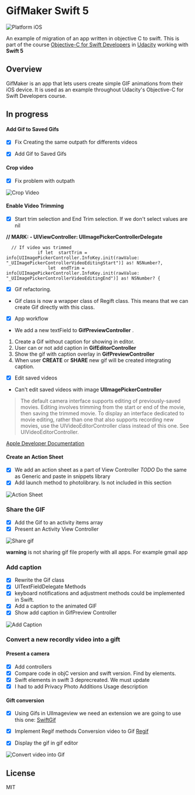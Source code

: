 # GifMaker Swift 5 

![Platform iOS](https://img.shields.io/badge/migration-iOS-purple.svg)

An example of migration of an app written in objective C to swift. This is part of the course [Objective-C for Swift Developers](https://eu.udacity.com/course/objective-c-for-swift-developers--ud1009) in [Udacity](https://eu.udacity.com/) working with **Swift 5**

## Overview

GifMaker is an app that lets users create simple GIF animations from their iOS device. It is used as an example throughout Udacity's Objective-C for Swift Developers course.

## In progress

#### Add Gif to Saved Gifs

- [x] Fix Creating the same outpath for differents videos
- [x] Add Gif to Saved Gifs


#### Crop video
 
- [x]  Fix problem with outpath
 
![Crop Video](https://drive.google.com/uc?id=1cqfvYvN2XsNVPOA1WJKblmuf_smlJjSU)

#### Enable Video Trimming

- [x] Start trim selection and End Trim selection. If we don't select values are nil

__// MARK: - UIViewController: UIImagePickerControllerDelegate__
```
  // If video was trimmed
            if let  startTrim = info[UIImagePickerController.InfoKey.init(rawValue: "_UIImagePickerControllerVideoEditingStart")] as! NSNumber?,
                let  endTrim = info[UIImagePickerController.InfoKey.init(rawValue: "_UIImagePickerControllerVideoEditingEnd")] as! NSNumber? {

```
- [x] Gif refactoring.

* Gif class is now a wrapper class of Regift class. This means that we can create Gif directly with this class.

- [x] App workflow

* We add a new textField to **GifPreviewController** . 
1. Create a Gif without caption for showing in editor.
2. User can or not add caption in **GifEditorController**
3. Show the gif with caption overlay in **GifPreviewController**
4. When user **CREATE** or **SHARE** new gif will be created integrating caption.

- [x] Edit saved videos

* Can't edit saved videos with image **UIImagePickerController**

> The default camera interface supports editing of previously-saved movies. Editing involves trimming from the start or end of the movie, then saving the trimmed movie. To display an interface dedicated to movie editing, rather than one that also supports recording new movies, use the UIVideoEditorController class instead of this one. See UIVideoEditorController.

[Apple Developer Documentation](https://developer.apple.com/documentation/uikit/uiimagepickercontroller#1658349)

#### Create an Action Sheet

- [x] We add an action sheet as a part of View Controller 
        _TODO_ Do the same as Generic and paste in snippets library
- [x] Add launch method to photolibrary. Is not included in this section

![Action Sheet](https://drive.google.com/uc?id=1Vn1WLDRIWOYBV_G-zMGkHpMiMT349Bga)



### Share the GIF
- [x] Add the Gif to an activity items array
- [x] Present an Activity View Controller

![Share gif](https://drive.google.com/uc?id=1Vl0AxhgAM7j1y8gXfh33H3XxE3yew6hf)

**warning** is not sharing gif file properly with all apps. For example gmail app

### Add caption

- [x] Rewrite the Gif class
- [x] UITextFieldDelegate Methods
- [x] keyboard notifications and adjustment methods could be implemented in Swift.
- [x] Add a caption to the animated GIF
- [x] Show add caption in GifPreview Controller

![Add Caption](https://drive.google.com/uc?id=1VkoLlZDKJTQQb8458eMumsMMkbUMzI49)

### Convert a new recordly video into a gift
#### Present a camera
- [x] Add controllers
- [x] Compare code in objC version and swift version. Find by elements.
- [x] Swift elements in swift 3 deprecreated. We must update
- [x] I had to add Privacy Photo Additions Usage description

#### Gift conversion
- [x] Using Gifs in UIImageview we need an extension we are going to use this one:
[SwiftGif](https://github.com/swiftgif/SwiftGif)

- [X] Implement Regif methods Conversion video to Gif
[Regif](https://github.com/matthewpalmer/Regift)

- [X] Display the gif in gif editor

![Convert video into Gif](https://drive.google.com/uc?id=1VeDea0N8Jyt5vPHSBh_lw5iNheEnRq3s)


## License
   MIT
